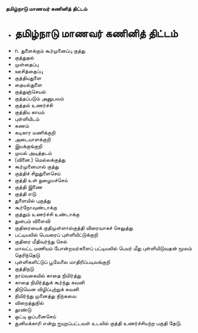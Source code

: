 **தமிழ்நாடு மாணவர் கணினித் திட்டம்**
- # தமிழ்நாடு மாணவர் கணினித் திட்டம்
- n. துளைக்கும் கூர்முனைப்பு குத்து
- குத்துதல்
- முள்தைப்பு
- ஊசித்தைப்பு
- குத்தியதுளை
- தையல்துளை
- குத்துஞ்செயல்
- குத்தப்படும் அனுபவம்
- குத்தல் உணர்ச்சி
- குத்திய காயம்
- புள்ளியிடம்
- கணம்
- கடிகார மணிக்குறி
- அடையாளக்குறி
- இயக்குங்குறி
- முயல் அடித்தடம்
- (வினை.) மெல்லக்குத்து
- கூர்முனையால் குத்து
- குத்திச் சிறுதுளைசெய்
- குத்தி உள் நுழையச்செய்
- குத்தி இணை
- குத்தி எடு
- துளையில் புகுத்து
- கூர்நோவுண்டாக்கு
- குத்தும் உணர்ச்சி உண்டாக்கு
- துனபம் விளைவி
- குதிரையைக் குதிமுள்ளால்குத்தி விரைவாகச் செலுத்து
- பட்டியலில் பெயரைப் புள்ளியிட்டுக்குறி
- குதிரை மீதிவர்ந்து செல்
- மாவட்ட மணியம் போன்றவர்களைப் பட்டியலில் பெயர் மீது புள்ளியிடுவதன் மூலம் தெரிந்தெடு
- புள்ளிகளிட்டுப் பூவேலை மாதிரிப்படிவங்குறி
- குத்திநடு
- நாய்வகையில் காதை நிமிர்த்து
- காதை நிமிர்த்துக் கூர்ந்து கவனி
- திடுமென விழிப்புற்றுக் கவனி
- நிமிர்ந்து முனைத்து நிற்கவை
- விறைத்துநில்
- தூண்டு
- ஒட்டி ஒப்பனைசெய்
- சூனியக்காரி என்று ஐயுறப்பட்டவள் உடலில் குத்தி உணர்ச்சியற்ற பகுதி தேடு.


